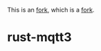 This is an [fork](https://github.com/amikhalev/rust-mq), which is a [fork](https://github.com/inre/rust-mq).

# rust-mqtt3 
